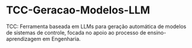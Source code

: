 # TCC-Geracao-Modelos-LLM
TCC: Ferramenta baseada em LLMs para geração automática de modelos de sistemas de controle, focada no apoio ao processo de ensino-aprendizagem em Engenharia.

